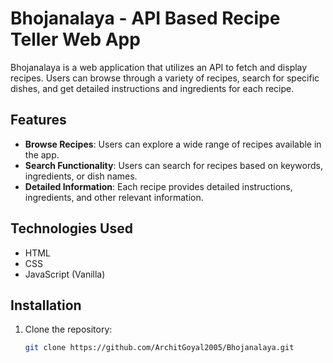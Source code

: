 # Bhojanalaya - API Based Recipe Teller Web App

Bhojanalaya is a web application that utilizes an API to fetch and display recipes. Users can browse through a variety of recipes, search for specific dishes, and get detailed instructions and ingredients for each recipe.

## Features

- **Browse Recipes**: Users can explore a wide range of recipes available in the app.
- **Search Functionality**: Users can search for recipes based on keywords, ingredients, or dish names.
- **Detailed Information**: Each recipe provides detailed instructions, ingredients, and other relevant information.

## Technologies Used

  - HTML
  - CSS
  - JavaScript (Vanilla)

## Installation

1. Clone the repository:

   ```bash
   git clone https://github.com/ArchitGoyal2005/Bhojanalaya.git
